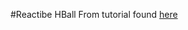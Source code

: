 #Reactibe HBall
From tutorial found [here](https://www.yauh.de/the-illustrated-guide-to-mobile-apps-with-meteor/)